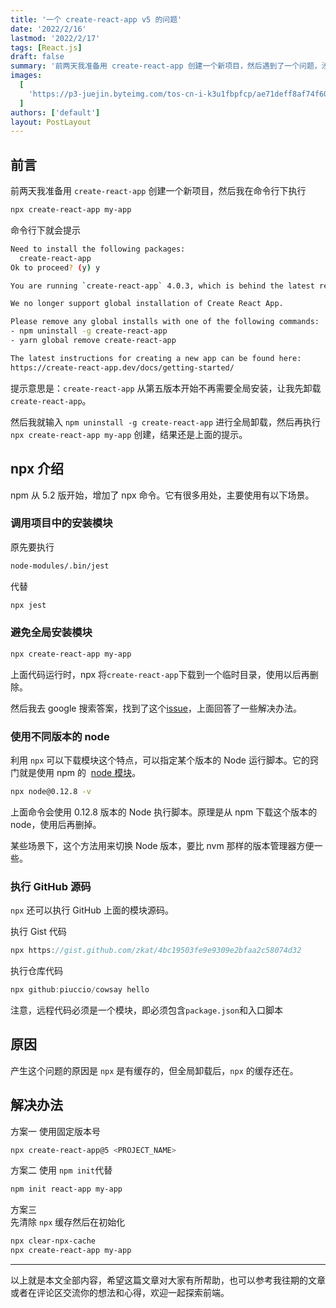 ```yaml
---
title: '一个 create-react-app v5 的问题'
date: '2022/2/16'
lastmod: '2022/2/17'
tags: [React.js]
draft: false
summary: '前两天我准备用 create-react-app 创建一个新项目，然后遇到了一个问题，涉及到 npx'
images:
  [
    'https://p3-juejin.byteimg.com/tos-cn-i-k3u1fbpfcp/ae71deff8af74f60a6031fa9eedc6ec3~tplv-k3u1fbpfcp-watermark.image?',
  ]
authors: ['default']
layout: PostLayout
---
```


## 前言

前两天我准备用 `create-react-app` 创建一个新项目，然后我在命令行下执行

```bash
npx create-react-app my-app
```

命令行下就会提示

```bash
Need to install the following packages:
  create-react-app
Ok to proceed? (y) y

You are running `create-react-app` 4.0.3, which is behind the latest release (5.0.0).

We no longer support global installation of Create React App.

Please remove any global installs with one of the following commands:
- npm uninstall -g create-react-app
- yarn global remove create-react-app

The latest instructions for creating a new app can be found here:
https://create-react-app.dev/docs/getting-started/
```

提示意思是：`create-react-app` 从第五版本开始不再需要全局安装，让我先卸载 `create-react-app`。

然后我就输入 `npm uninstall -g create-react-app` 进行全局卸载，然后再执行 `npx create-react-app my-app` 创建，结果还是上面的提示。

## npx 介绍

npm 从 5.2 版开始，增加了 npx 命令。它有很多用处，主要使用有以下场景。

### 调用项目中的安装模块

原先要执行

```bash
node-modules/.bin/jest
```

代替

```bash
npx jest
```

### 避免全局安装模块

```bash
npx create-react-app my-app
```

上面代码运行时，npx 将`create-react-app`下载到一个临时目录，使用以后再删除。

然后我去 google 搜索答案，找到了这个[issue](https://github.com/facebook/create-react-app/issues/11816)，上面回答了一些解决办法。

### 使用不同版本的 node

利用 `npx` 可以下载模块这个特点，可以指定某个版本的 Node 运行脚本。它的窍门就是使用 npm 的  [node 模块](https://www.npmjs.com/package/node)。

```bash
npx node@0.12.8 -v
```

上面命令会使用 0.12.8 版本的 Node 执行脚本。原理是从 npm 下载这个版本的 node，使用后再删掉。

某些场景下，这个方法用来切换 Node 版本，要比 nvm 那样的版本管理器方便一些。

### 执行 GitHub 源码

`npx` 还可以执行 GitHub 上面的模块源码。

执行 Gist 代码

```js
npx https://gist.github.com/zkat/4bc19503fe9e9309e2bfaa2c58074d32
```

执行仓库代码

```js
npx github:piuccio/cowsay hello
```

注意，远程代码必须是一个模块，即必须包含`package.json`和入口脚本

## 原因

产生这个问题的原因是 `npx` 是有缓存的，但全局卸载后，`npx` 的缓存还在。

## 解决办法

方案一
使用固定版本号

```bash
npx create-react-app@5 <PROJECT_NAME>
```

方案二
使用 `npm init`代替

```bash
npm init react-app my-app
```

方案三  
先清除 `npx` 缓存然后在初始化

```bash
npx clear-npx-cache
npx create-react-app my-app
```

---

以上就是本文全部内容，希望这篇文章对大家有所帮助，也可以参考我往期的文章或者在评论区交流你的想法和心得，欢迎一起探索前端。
